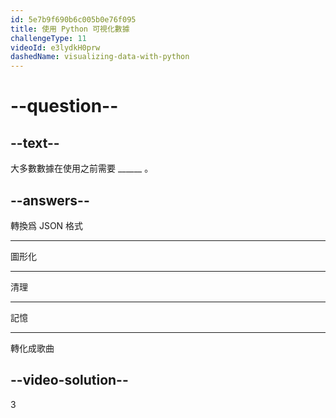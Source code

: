 ```yaml
---
id: 5e7b9f690b6c005b0e76f095
title: 使用 Python 可視化數據
challengeType: 11
videoId: e3lydkH0prw
dashedName: visualizing-data-with-python
---
```


# --question--

## --text--

大多數數據在使用之前需要 \_\_\_\_\_\_ 。

## --answers--

轉換爲 JSON 格式

---

圖形化

---

清理

---

記憶

---

轉化成歌曲

## --video-solution--

3

